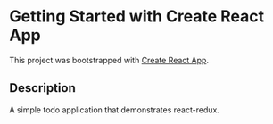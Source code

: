 # Getting Started with Create React App

This project was bootstrapped with [Create React App](https://github.com/facebook/create-react-app).

## Description

A simple todo application that demonstrates react-redux.
